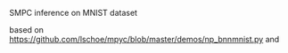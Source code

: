 SMPC inference on MNIST dataset

based on https://github.com/lschoe/mpyc/blob/master/demos/np_bnnmnist.py and 
